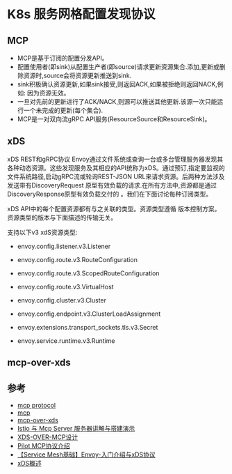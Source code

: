 # K8s 服务网格配置发现协议

## MCP

- MCP是基于订阅的配置分发API。
- 配置使用者(即sink)从配置生产者(即source)请求更新资源集合.添加,更新或删除资源时,source会将资源更新推送到sink.
- sink积极确认资源更新,如果sink接受,则返回ACK,如果被拒绝则返回NACK,例如: 因为资源无效。
- 一旦对先前的更新进行了ACK/NACK,则源可以推送其他更新.该源一次只能运行一个未完成的更新(每个集合).
- MCP是一对双向流gRPC API服务(ResourceSource和ResourceSink)。

## xDS

xDS REST和gRPC协议 Envoy通过文件系统或查询一台或多台管理服务器发现其各种动态资源。这些发现服务及其相应的API统称为xDS。通过预订,指定要监视的文件系统路径,启动gRPC流或轮询REST-JSON URL来请求资源。后两种方法涉及发送带有DiscoveryRequest 原型有效负载的请求.在所有方法中,资源都是通过DiscoveryResponse原型有效负载交付的 。我们在下面讨论每种订阅类型。

xDS API中的每个配置资源都有与之关联的类型。资源类型遵循 版本控制方案。资源类型的版本与下面描述的传输无关。

支持以下v3 xdS资源类型:

- envoy.config.listener.v3.Listener

- envoy.config.route.v3.RouteConfiguration

- envoy.config.route.v3.ScopedRouteConfiguration

- envoy.config.route.v3.VirtualHost

- envoy.config.cluster.v3.Cluster

- envoy.config.endpoint.v3.ClusterLoadAssignment

- envoy.extensions.transport_sockets.tls.v3.Secret

- envoy.service.runtime.v3.Runtime

## mcp-over-xds

## 参考

- [mcp protocol](https://github.com/istio/api/tree/master/mcp)
- [mcp](https://rocdu.gitbook.io/deep-understanding-of-istio/7/1)
- [mcp-over-xds](https://rocdu.gitbook.io/deep-understanding-of-istio/7/4)
- [Istio 与 Mcp Server 服务器讲解与搭建演示](https://xie.infoq.cn/article/d6fda55bca526128a5bce617f)
- [ XDS-OVER-MCP设计](https://docs.google.com/document/d/1lHjUzDY-4hxElWN7g6pz-_Ws7yIPt62tmX3iGs_uLyI/edit#heading=h.xw1gqgyqs5b)
- [Pilot MCP协议介绍](https://nacos.io/en-us/blog/pilot%20mcp.html)
- [【Service Mesh基础】Envoy-入门介绍与xDS协议](https://dun.163.com/news/p/eb1a80e497f14947b033f17b53e8869e)
- [xDS概述](https://skyao.io/learning-xds/docs/introduction/overview.html)
